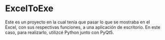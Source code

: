 # ExcelToExe
Este es un proyecto en la cual tenía que pasar lo que se mostraba en el Excel, con sus respectivas funciones, a una aplicación de escritorio. En este caso, para realizarlo, utilizcé Python junto con PyQt5.
